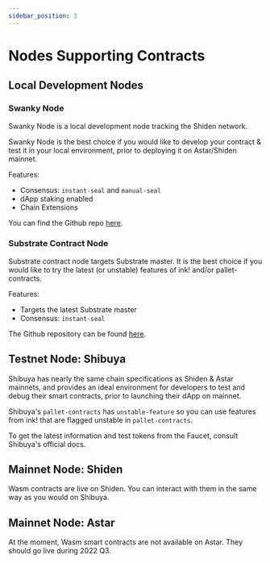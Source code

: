 ```yaml
---
sidebar_position: 3
---
```


# Nodes Supporting Contracts

## Local Development Nodes

### Swanky Node

Swanky Node is a local development node tracking the Shiden network.

Swanky Node is the best choice if you would like to develop your contract & test it in your local environment, prior to deploying it on Astar/Shiden mainnet.

Features:

- Consensus: `instant-seal` and `manual-seal`
- dApp staking enabled
- Chain Extensions

You can find the Github repo [here](https://github.com/AstarNetwork/swanky-node).

### Substrate Contract Node

Substrate contract node targets Substrate master. It is the best choice if you would like to try the latest (or unstable) features of ink! and/or pallet-contracts.

Features:

- Targets the latest Substrate master
- Consensus: `instant-seal`

The Github repository can be found [here](https://github.com/paritytech/substrate-contracts-node).

## Testnet Node: Shibuya

Shibuya has nearly the same chain specifications as Shiden & Astar mainnets, and provides an ideal environment for developers to test and debug their smart contracts, prior to launching their dApp on mainnet.

Shibuya's `pallet-contracts` has `unstable-feature` so you can use features from ink! that are flagged unstable in `pallet-contracts`.

To get the latest information and test tokens from the Faucet, consult Shibuya's official docs.

## Mainnet Node: Shiden

Wasm contracts are live on Shiden. You can interact with them in the same way as you would on Shibuya.

## Mainnet Node: Astar

At the moment, Wasm smart contracts are not available on Astar. They should go live during 2022 Q3.
